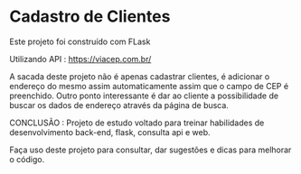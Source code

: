 # Cadastro de Clientes

Este projeto foi construído com FLask

Utilizando API : https://viacep.com.br/

A sacada deste projeto não é apenas cadastrar clientes, é adicionar o endereço do mesmo assim automaticamente
assim que o campo de CEP é preenchido. Outro ponto interessante é dar ao cliente a possibilidade de buscar os 
dados de endereço através da página de busca.


CONCLUSÃO :
Projeto de estudo voltado para treinar habilidades de desenvolvimento back-end, flask, consulta api e web.

Faça uso deste projeto para consultar, dar sugestões e dicas para melhorar o código.

